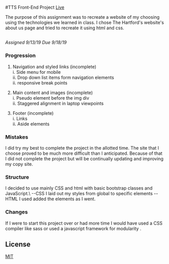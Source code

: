 #TTS Front-End Project [Live](https://rashellsmith.github.io/TTS-FrontEndProject/)

The purpose of this assignment was to recreate a website of my choosing  using the technologies we learned in class. I chose The Hartford's website's about us page and tried to recreate it using html and css.  


## 
*Assigned 9/13/19 Due 9/18/19*
### Progression
1. Navigation and styled links (incomplete)\
    i. Side menu for mobile\
    ii. Drop down list items form navigation elements\
    ii. responsive break points 
    
2. Main content and images (incomplete)\
    i. Pseudo element before the img div\
    ii. Staggered alignment in laptop viewpoints

3. Footer (incomplete)\
    i. Links\
    ii. Aside elements



### Mistakes

I did try my best to complete the project in the allotted time. The site that I choose proved to be much more difficult than I anticipated. Because of that I did not complete the project but will be continually updating and improving my copy site.

### Structure 
I decided to use mainly CSS and html with basic bootstrap classes and JavaScript.\ 
 --CSS I laid out my styles from global to specific elements
 --HTML I used added the elements as I went.

### Changes
If I were to start this project over or had more time I would have used a CSS compiler like sass or used a javascript framework for modularity .

## License
[MIT](https://choosealicense.com/licenses/mit/)
